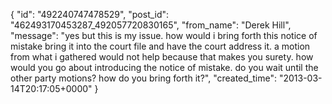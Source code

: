  {
   "id": "492240747478529",
   "post_id": "462493170453287_492057720830165",
   "from_name": "Derek Hill",
   "message": "yes but this is my issue. how would i bring forth this notice of mistake bring it into the court file and have the court address it. a motion from what i gathered would not help because that makes you surety. how would you go about introducing the notice of mistake. do you wait until the other party motions? how do you bring forth it?",
   "created_time": "2013-03-14T20:17:05+0000"
 }
